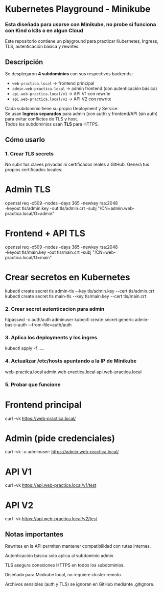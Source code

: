 # Kubernetes Playground - Minikube

### Esta diseñada para usarse con Minikube, no probe si funciona con Kind o k3s o en algun Cloud 

Este repositorio contiene un playground para practicar Kubernetes, Ingress, TLS, autenticación básica y rewrites.

## Descripción

Se desplegaron **4 subdominios** con sus respectivos backends:

- `web-practica.local` → frontend principal
- `admin.web-practica.local` → admin frontend (con autenticación básica)
- `api.web-practica.local/v1` → API V1 con rewrite
- `api.web-practica.local/v2` → API V2 con rewrite

Cada subdominio tiene su propio Deployment y Service.  
Se usan **Ingress separados** para admin (con auth) y frontend/API (sin auth) para evitar conflictos de TLS y host.  
Todos los subdominios usan **TLS** para HTTPS.


## Cómo usarlo

### 1. Crear TLS secrets

No subir tus claves privadas ni certificados reales a GitHub. Generá tus propios certificados locales:

# Admin TLS
openssl req -x509 -nodes -days 365 -newkey rsa:2048 \
  -keyout tls/admin.key -out tls/admin.crt -subj "/CN=admin.web-practica.local/O=admin"

# Frontend + API TLS
openssl req -x509 -nodes -days 365 -newkey rsa:2048 \
  -keyout tls/main.key -out tls/main.crt -subj "/CN=web-practica.local/O=main"

# Crear secretos en Kubernetes
kubectl create secret tls admin-tls --key tls/admin.key --cert tls/admin.crt
kubectl create secret tls main-tls --key tls/main.key --cert tls/main.crt

### 2. Crear secret autenticacion para admin 

htpasswd -c auth/auth adminuser
kubectl create secret generic admin-basic-auth --from-file=auth/auth

### 3. Aplica los deployments y los ingres
kubectl apply -f .....

### 4. Actualizar /etc/hosts apuntando a la IP de Minikube

<minikube-ip> web-practica.local
<minikube-ip> admin.web-practica.local
<minikube-ip> api.web-practica.local

### 5. Probar que funcione 

# Frontend principal
curl -vk https://web-practica.local/

# Admin (pide credenciales)
curl -vk -u adminuser:<tu-password> https://admin.web-practica.local/

# API V1
curl -vk https://api.web-practica.local/v1/test

# API V2
curl -vk https://api.web-practica.local/v2/test


## Notas importantes

Rewrites en la API permiten mantener compatibilidad con rutas internas.

Autenticación básica solo aplica al subdominio admin.

TLS asegura conexiones HTTPS en todos los subdominios.

Diseñado para Minikube local, no requiere cluster remoto.

Archivos sensibles (auth y TLS) se ignoran en GitHub mediante .gitignore.






